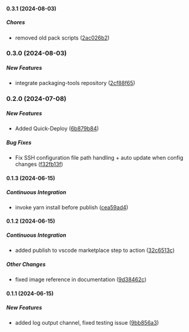 #### 0.3.1 (2024-08-03)

##### Chores

*  removed old pack scripts ([2ac026b2](https://github.com/EffectiveRange/vscodeext-er-dev/commit/2ac026b211f758ec4368ded9b14841e92f2e3266))

### 0.3.0 (2024-08-03)

##### New Features

*  integrate packaging-tools repository ([2cf88f65](https://github.com/EffectiveRange/vscodeext-er-dev/commit/2cf88f656e75ffb352fab761d380e474efa953f5))

### 0.2.0 (2024-07-08)

##### New Features

*  Added Quick-Deploy ([6b879b84](https://github.com/EffectiveRange/vscodeext-er-dev/commit/6b879b84049d204b0dae3e0ca43830d7a8cef326))

##### Bug Fixes

*  Fix SSH configuration file path handling + auto update when config changes ([f32fb13f](https://github.com/EffectiveRange/vscodeext-er-dev/commit/f32fb13f6f4991f601160abf380629e7027094cc))

#### 0.1.3 (2024-06-15)

##### Continuous Integration

*  invoke yarn install before publish ([cea59ad4](https://github.com/EffectiveRange/vscodeext-er-dev/commit/cea59ad41217be79f6b82e07b496a682d5217fc9))

#### 0.1.2 (2024-06-15)

##### Continuous Integration

*  added publish to vscode marketplace step to action ([32c6513c](https://github.com/EffectiveRange/vscodeext-er-dev/commit/32c6513c8d33b1be21783f81e3db0af59a63d7e6))

##### Other Changes

*  fixed image reference in documentation ([9d38462c](https://github.com/EffectiveRange/vscodeext-er-dev/commit/9d38462cefb6bc996966d0fdf49330da47af2f40))

#### 0.1.1 (2024-06-15)

##### New Features

*  added log output channel, fixed testing issue ([9bb856a3](https://github.com/EffectiveRange/vscodeext-er-dev/commit/9bb856a38e8890f2f7a93e9816f0f3134cced39b))


